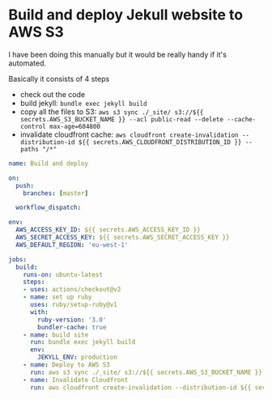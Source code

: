 # Build and deploy Jekull website to AWS S3

I have been doing this manually but it would be really handy if it's automated.

Basically it consists of 4 steps

* check out the code
* build jekyll: `bundle exec jekyll build`
* copy all the files to S3: `aws s3 sync ./_site/ s3://${{ secrets.AWS_S3_BUCKET_NAME }} --acl public-read --delete --cache-control max-age=604800`
* invalidate cloudfront cache: `aws cloudfront create-invalidation --distribution-id ${{ secrets.AWS_CLOUDFRONT_DISTRIBUTION_ID }} --paths "/*"`


```yaml
name: Build and deploy

on: 
  push:
    branches: [master]

  workflow_dispatch:

env:
  AWS_ACCESS_KEY_ID: ${{ secrets.AWS_ACCESS_KEY_ID }}
  AWS_SECRET_ACCESS_KEY: ${{ secrets.AWS_SECRET_ACCESS_KEY }}
  AWS_DEFAULT_REGION: 'eu-west-1'

jobs:
  build:
    runs-on: ubuntu-latest
    steps:
    - uses: actions/checkout@v2
    - name: set up ruby
      uses: ruby/setup-ruby@v1
      with:
        ruby-version: '3.0'
        bundler-cache: true
    - name: build site
      run: bundle exec jekyll build
      env:
        JEKYLL_ENV: production
    - name: Deploy to AWS S3
      run: aws s3 sync ./_site/ s3://${{ secrets.AWS_S3_BUCKET_NAME }} --acl public-read --delete --cache-control max-age=604800
    - name: Invalidate Cloudfront
      run: aws cloudfront create-invalidation --distribution-id ${{ secrets.AWS_CLOUDFRONT_DISTRIBUTION_ID }} --paths "/*"
```
